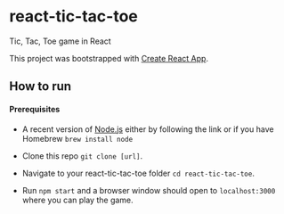 # react-tic-tac-toe
Tic, Tac, Toe game in React


This project was bootstrapped with [Create React App](https://github.com/facebookincubator/create-react-app).


## How to run

#### Prerequisites
- A recent version of [Node.js](https://nodejs.org/en/) either by following the link or if you have Homebrew `brew install node`


- Clone this repo `git clone [url]`.
- Navigate to your react-tic-tac-toe folder `cd react-tic-tac-toe`.
- Run `npm start` and a browser window should open to `localhost:3000` where you can play the game.
